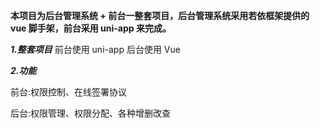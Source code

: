 **本项目为后台管理系统 + 前台一整套项目，后台管理系统采用若依框架提供的 vue 脚手架，前台采用 uni-app 来完成。**

**_1.整套项目_**
前台使用 uni-app
后台使用 Vue

**_2.功能_**

前台:权限控制、在线签署协议

后台:权限管理、权限分配、各种增删改查